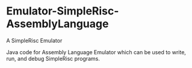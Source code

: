 # Emulator-SimpleRisc-AssemblyLanguage
A SimpleRisc Emulator

Java code for Assembly Language Emulator which can be used to write, run, and debug SimpleRisc programs.
